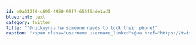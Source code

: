 ```yaml
---
id: e0a512f0-c695-4950-99f7-655f6ade1ad1
blueprint: text
category: twitter
title: "'@nickwynja ha someone needs to lock their phone!"
caption: '<span class="username username_linked">@<a href="https://twitter.com/nickwynja" title="Nick Wynja">nickwynja</a></span> ha someone needs to lock their phone!'
---
```

